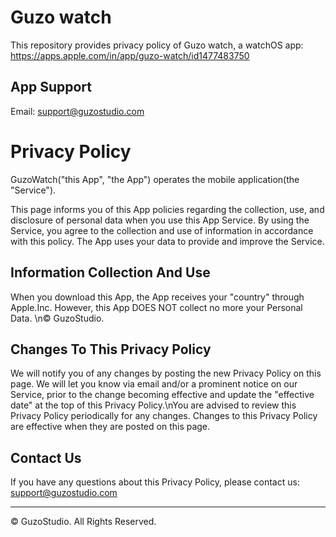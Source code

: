 # Guzo watch
This repository provides privacy policy of Guzo watch, a watchOS app: https://apps.apple.com/in/app/guzo-watch/id1477483750

## App Support
Email: support@guzostudio.com

# Privacy Policy

GuzoWatch("this App", "the App") operates the mobile application(the "Service").

  This page informs you of this App policies regarding the collection, use, and disclosure of personal data when you use this App Service.  By using the Service, you agree to the collection and use of information in accordance with this policy. The App uses your data to provide and improve the Service.

  ## Information Collection And Use
  
  When you download this App, the App receives your "country" through Apple.Inc. However, this App DOES NOT collect no more your Personal Data. \n© GuzoStudio.
  
  ## Changes To This Privacy Policy
  
  We will notify you of any changes by posting the new Privacy Policy on this page. We will let you know via email and/or a prominent notice on our Service, prior to the change becoming effective and update the "effective date" at the top of this Privacy Policy.\nYou are advised to review this Privacy Policy periodically for any changes. Changes to this Privacy Policy are effective when they are posted on this page.
  
  ## Contact Us
  
  If you have any questions about this Privacy Policy, please contact us: support@guzostudio.com
  
- - -

© GuzoStudio. All Rights Reserved.
